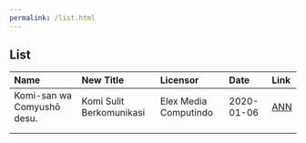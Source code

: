 ```yaml
---
permalink: /list.html
---
```


## List
| Name                       | New Title                | Licensor              | Date       | Link                                                                                                                              |
|:---------------------------|:-------------------------|:----------------------|:-----------|:----------------------------------------------------------------------------------------------------------------------------------|
| Komi-san wa Comyushō desu. | Komi Sulit Berkomunikasi | Elex Media Computindo | 2020-01-06 | [ANN](https://www.animenewsnetwork.com/news/2020-01-16/elex-media-releases-komi-sulit-berkomunikasi-lion-and-bride-manga/.155417) |
|                            |                          |                       |            |                                                                                                                                   |
|                            |                          |                       |            |                                                                                                                                   |
